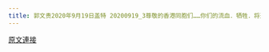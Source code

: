 ```yaml
---
title: 郭文贵2020年9月19日盖特 20200919_3尊敬的香港同胞们……你们的流血．牺牲．将迎来香港新的生命．新的时刻，一切从昨天开始！
---
```


[原文連接](https://gnews.org/ThreadView/53482422)


